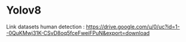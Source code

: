 # Yolov8
Link datasets human detection : https://drive.google.com/u/0/uc?id=1--0QuKMwj31K-CSvD8oq5fceFweiFPuN&export=download